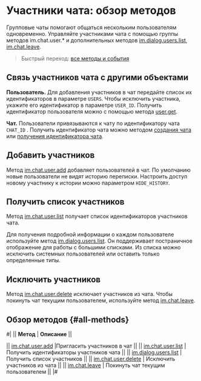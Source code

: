 # Участники чата: обзор методов

Групповые чаты помогают общаться нескольким пользователям одновременно. Управляйте участниками чата с помощью группы методов im.chat.user.\* и дополнительных методов [im.dialog.users.list](./im-dialog-users-list.md), [im.chat.leave](./im-chat-leave.md).

> Быстрый переход: [все методы и события](#all-methods)

## Связь участников чата с другими объектами

**Пользователь.** Для добавления участников в чат передайте список их идентификаторов в параметре `USERS`. Чтобы исключить участника, укажите его идентификатор в параметре `USER_ID`. Получить идентификатор пользователя можно с помощью метода [user.get](https://apidocs.bitrix24.ru/api-reference/user/user-get.md).

**Чат.** Пользователи привязываются к чату по идентификатору чата `CHAT_ID` . Получить идентификатор чата можно методом [создания чата](../im-chat-add.md) или [получения идентификатора чата](../im-chat-get.md).

## Добавить участников

Метод [im.chat.user.add](./im-chat-user-add.md) добавляет пользователей в чат. По умолчанию новые пользователи не видят историю переписки. Настроить доступ новому участнику к истории можно параметром `HIDE_HISTORY`.

## Получить список участников

Метод [im.chat.user.list](./im-chat-user-list.md) получает список идентификаторов участников чата.

Для получения подробной информации о каждом пользователе используйте метод [im.dialog.users.list](./im-dialog-users-list.md). Он поддерживает постраничное отображение для работы с большими списками. Из списка можно исключить системных пользователей или оставить только определенные типы.

## Исключить участников

Метод [im.chat.user.delete](./im-chat-user-delete.md) исключает участников из чата. Чтобы покинуть чат текущим пользователем, используйте метод [im.chat.leave](./im-chat-leave.md).

## Обзор методов {#all-methods}

#|
|| **Метод** | **Описание** ||

|| [im.chat.user.add](./im-chat-user-add.md) |Пригласить участников в чат ||
|| [im.chat.user.list](./im-chat-user-list.md) | Получить идентификаторы участников чата ||
|| [im.dialog.users.list](./im-dialog-users-list.md) | Получить список участников ||
|| [im.chat.user.delete](./im-chat-user-delete.md) | Исключить участников из чата ||
|| [im.chat.leave](./im-chat-leave.md) | Покинуть чат текущим пользователем ||
|#
